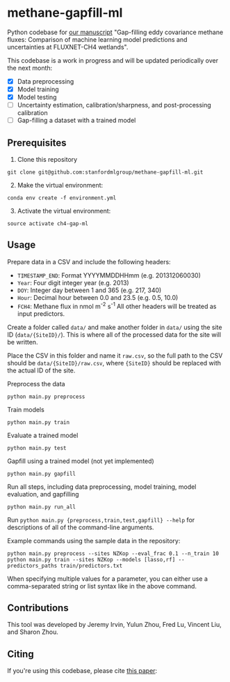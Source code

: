 # methane-gapfill-ml
Python codebase for [our manuscript](https://authors.elsevier.com/a/1dNxrcFXJZ1gC) "Gap-filling eddy covariance methane fluxes: Comparison of machine learning model predictions and uncertainties at FLUXNET-CH4 wetlands".

This codebase is a work in progress and will be updated periodically over the next month:
- [X] Data preprocessing
- [X] Model training
- [X] Model testing
- [ ] Uncertainty estimation, calibration/sharpness, and post-processing calibration
- [ ] Gap-filling a dataset with a trained model

## Prerequisites
1. Clone this repository
```Shell
git clone git@github.com:stanfordmlgroup/methane-gapfill-ml.git
```

2. Make the virtual environment:

```Shell
conda env create -f environment.yml
```

3. Activate the virtual environment:

```Shell
source activate ch4-gap-ml
```

## Usage 
Prepare data in a CSV and include the following headers:
- `TIMESTAMP_END`: Format YYYYMMDDHHmm (e.g. 201312060030)
- `Year`: Four digit integer year (e.g. 2013)
- `DOY`: Integer day between 1 and 365 (e.g. 217, 340)
- `Hour`: Decimal hour between 0.0 and 23.5 (e.g. 0.5, 10.0)
- `FCH4`: Methane flux in nmol m<sup>-2</sup> s<sup>-1</sup>
All other headers will be treated as input predictors.

Create a folder called `data/` and make another folder in `data/`
using the site ID (`data/{SiteID}/`). This is where all of the processed
data for the site will be written.

Place the CSV in this folder and name it `raw.csv`, so the full path to the
CSV should be `data/{SiteID}/raw.csv`, where `{SiteID}` should be replaced
with the actual ID of the site.

Preprocess the data
```Shell
python main.py preprocess
```

Train models
```Shell
python main.py train
```

Evaluate a trained model
```Shell
python main.py test
```

Gapfill using a trained model (not yet implemented)
```Shell
python main.py gapfill
```

Run all steps, including data preprocessing, model training, model evaluation, and gapfilling
```Shell
python main.py run_all
```

Run `python main.py {preprocess,train,test,gapfill} --help` for descriptions of all of the command-line arguments.

Example commands using the sample data in the repository:
```Shell
python main.py preprocess --sites NZKop --eval_frac 0.1 --n_train 10
python main.py train --sites NZKop --models [lasso,rf] --predictors_paths train/predictors.txt
```
When specifying multiple values for a parameter, you can either use a comma-separated string or list syntax like in the above command.

## Contributions
This tool was developed by Jeremy Irvin, Yulun Zhou, Fred Lu, Vincent Liu, and Sharon Zhou.

## Citing
If you're using this codebase, please cite [this paper](https://authors.elsevier.com/a/1dNxrcFXJZ1gC):
